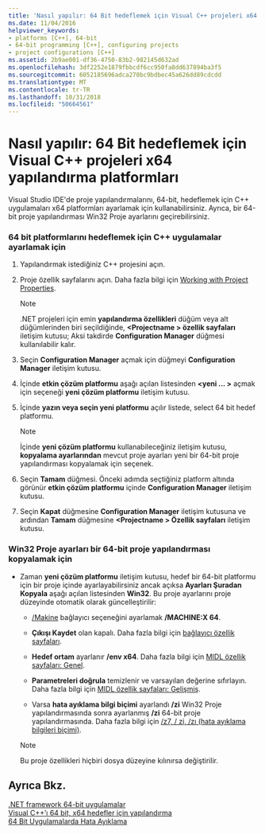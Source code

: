 ```yaml
---
title: 'Nasıl yapılır: 64 Bit hedeflemek için Visual C++ projeleri x64 yapılandırma platformları'
ms.date: 11/04/2016
helpviewer_keywords:
- platforms [C++], 64-bit
- 64-bit programming [C++], configuring projects
- project configurations [C++]
ms.assetid: 2b9ae001-df36-4750-83b2-982145d632ad
ms.openlocfilehash: 3df2252e1879fbbcdf6cc950fa8dd637894ba3f5
ms.sourcegitcommit: 6052185696adca270bc9bdbec45a626dd89cdcdd
ms.translationtype: MT
ms.contentlocale: tr-TR
ms.lasthandoff: 10/31/2018
ms.locfileid: "50664561"
---
```

# <a name="how-to-configure-visual-c-projects-to-target-64-bit-x64-platforms"></a>Nasıl yapılır: 64 Bit hedeflemek için Visual C++ projeleri x64 yapılandırma platformları

Visual Studio IDE'de proje yapılandırmalarını, 64-bit, hedeflemek için C++ uygulamaları x64 platformları ayarlamak için kullanabilirsiniz. Ayrıca, bir 64-bit proje yapılandırması Win32 Proje ayarlarını geçirebilirsiniz.

### <a name="to-set-up-c-applications-to-target-64-bit-platforms"></a>64 bit platformlarını hedeflemek için C++ uygulamalar ayarlamak için

1. Yapılandırmak istediğiniz C++ projesini açın.

1. Proje özellik sayfalarını açın. Daha fazla bilgi için [Working with Project Properties](../ide/working-with-project-properties.md).

   > [!NOTE]
   > .NET projeleri için emin **yapılandırma özellikleri** düğüm veya alt düğümlerinden biri seçildiğinde,  **\<Projectname > özellik sayfaları** iletişim kutusu; Aksi takdirde  **Configuration Manager** düğmesi kullanılabilir kalır.

1. Seçin **Configuration Manager** açmak için düğmeyi **Configuration Manager** iletişim kutusu.

1. İçinde **etkin çözüm platformu** aşağı açılan listesinden  **\<yeni … >** açmak için seçeneği **yeni çözüm platformu** iletişim kutusu.

1. İçinde **yazın veya seçin yeni platformu** açılır listede, select 64 bit hedef platformu.

   > [!NOTE]
   > İçinde **yeni çözüm platformu** kullanabileceğiniz iletişim kutusu, **kopyalama ayarlarından** mevcut proje ayarları yeni bir 64-bit proje yapılandırması kopyalamak için seçenek.

1. Seçin **Tamam** düğmesi. Önceki adımda seçtiğiniz platform altında görünür **etkin çözüm platformu** içinde **Configuration Manager** iletişim kutusu.

1. Seçin **Kapat** düğmesine **Configuration Manager** iletişim kutusuna ve ardından **Tamam** düğmesine  **\<Projectname > Özellik sayfaları** iletişim kutusu.

### <a name="to-copy-win32-project-settings-into-a-64-bit-project-configuration"></a>Win32 Proje ayarları bir 64-bit proje yapılandırması kopyalamak için

- Zaman **yeni çözüm platformu** iletişim kutusu, hedef bir 64-bit platformu için bir proje içinde ayarlayabilirsiniz ancak açıksa **Ayarları Şuradan Kopyala** aşağı açılan listesinden **Win32**. Bu proje ayarlarını proje düzeyinde otomatik olarak güncelleştirilir:

   - [/Makine](../build/reference/machine-specify-target-platform.md) bağlayıcı seçeneğini ayarlamak **/MACHINE:X 64**.

   - **Çıkışı Kaydet** olan kapalı. Daha fazla bilgi için [bağlayıcı özellik sayfaları](../ide/linker-property-pages.md).

   - **Hedef ortam** ayarlanır **/env x64**. Daha fazla bilgi için [MIDL özellik sayfaları: Genel](../ide/midl-property-pages-general.md).

   - **Parametreleri doğrula** temizlenir ve varsayılan değerine sıfırlayın. Daha fazla bilgi için [MIDL özellik sayfaları: Gelişmiş](../ide/midl-property-pages-advanced.md).

   - Varsa **hata ayıklama bilgi biçimi** ayarlandı **/zi** Win32 Proje yapılandırmasında sonra ayarlanmış **/zi** 64-bit proje yapılandırmasında. Daha fazla bilgi için [/z7, / zi, /zı (hata ayıklama bilgileri biçimi)](../build/reference/z7-zi-zi-debug-information-format.md).

   > [!NOTE]
   > Bu proje özellikleri hiçbiri dosya düzeyine kılınırsa değiştirilir.

## <a name="see-also"></a>Ayrıca Bkz.

[.NET framework 64-bit uygulamalar](/dotnet/framework/64-bit-apps)<br/>
[Visual C++’ı 64 bit, x64 hedefler için yapılandırma](../build/configuring-programs-for-64-bit-visual-cpp.md)<br/>
[64 Bit Uygulamalarda Hata Ayıklama](/visualstudio/debugger/debug-64-bit-applications)